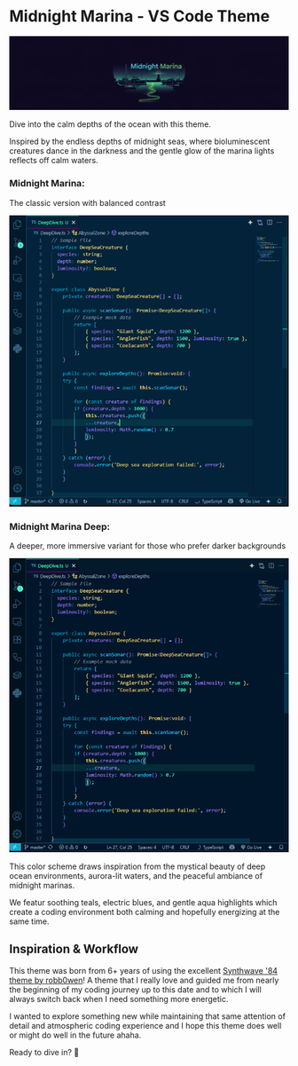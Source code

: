 # Midnight Marina - VS Code Theme
![Midnight Marina banner](./banner.png)

Dive into the calm depths of the ocean with this theme.

Inspired by the endless depths of midnight seas, 
where bioluminescent creatures dance in the darkness and
the gentle glow of the marina lights reflects off calm waters.

### **Midnight Marina**: 
The classic version with balanced contrast

![Sample](./theme.png)

### **Midnight Marina Deep**: 
A deeper, more immersive variant for those who prefer darker backgrounds

![Sample Deep](./theme_deep.png)

This color scheme draws inspiration from the mystical beauty of deep ocean environments, aurora-lit waters, and the peaceful ambiance of midnight marinas.

We featur soothing teals, electric blues, and gentle aqua highlights which create a coding environment both calming and hopefully energizing at the  same time.

## Inspiration & Workflow

This theme was born from 6+ years of using the excellent [Synthwave '84 theme by robb0wen](https://github.com/robb0wen/synthwave-vscode)! A theme that I really love and guided me from nearly the beginning of my coding journey up to this date and to which I will always switch back when I need something more energetic.

I wanted to explore something new while maintaining that same attention of detail and atmospheric coding experience and I hope this theme does well or might do well in the future ahaha.

Ready to dive in? 🌊